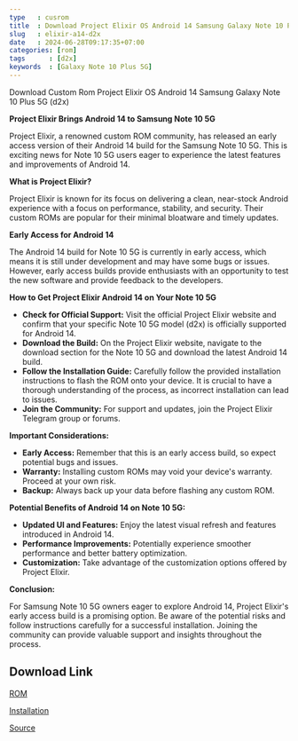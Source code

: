 ```yaml
---
type   : cusrom
title  : Download Project Elixir OS Android 14 Samsung Galaxy Note 10 Plus 5G
slug   : elixir-a14-d2x
date   : 2024-06-28T09:17:35+07:00
categories: [rom]
tags      : [d2x]
keywords  : [Galaxy Note 10 Plus 5G]
---
```


Download Custom Rom Project Elixir OS Android 14 Samsung Galaxy Note 10 Plus 5G (d2x)

**Project Elixir Brings Android 14 to Samsung Note 10 5G**

Project Elixir, a renowned custom ROM community, has released an early access version of their Android 14 build for the Samsung Note 10 5G. This is exciting news for Note 10 5G users eager to experience the latest features and improvements of Android 14.

**What is Project Elixir?**

Project Elixir is known for its focus on delivering a clean, near-stock Android experience with a focus on performance, stability, and security. Their custom ROMs are popular for their minimal bloatware and timely updates.

**Early Access for Android 14**

The Android 14 build for Note 10 5G is currently in early access, which means it is still under development and may have some bugs or issues. However, early access builds provide enthusiasts with an opportunity to test the new software and provide feedback to the developers.

**How to Get Project Elixir Android 14 on Your Note 10 5G**

* **Check for Official Support:** Visit the official Project Elixir website and confirm that your specific Note 10 5G model (d2x) is officially supported for Android 14.
* **Download the Build:** On the Project Elixir website, navigate to the download section for the Note 10 5G and download the latest Android 14 build.
* **Follow the Installation Guide:** Carefully follow the provided installation instructions to flash the ROM onto your device. It is crucial to have a thorough understanding of the process, as incorrect installation can lead to issues.
* **Join the Community:** For support and updates, join the Project Elixir Telegram group or forums.

**Important Considerations:**

* **Early Access:** Remember that this is an early access build, so expect potential bugs and issues.
* **Warranty:** Installing custom ROMs may void your device's warranty. Proceed at your own risk.
* **Backup:** Always back up your data before flashing any custom ROM.

**Potential Benefits of Android 14 on Note 10 5G:**

* **Updated UI and Features:** Enjoy the latest visual refresh and features introduced in Android 14.
* **Performance Improvements:** Potentially experience smoother performance and better battery optimization.
* **Customization:** Take advantage of the customization options offered by Project Elixir.

**Conclusion:**

For Samsung Note 10 5G owners eager to explore Android 14, Project Elixir's early access build is a promising option. Be aware of the potential risks and follow instructions carefully for a successful installation. Joining the community can provide valuable support and insights throughout the process.


## Download Link
[ROM](https://www.pling.com/p/2073778/)

[Installation](https://github.com/ProjectElixir-Devices/Wiki/blob/UNO/d2x.md)

[Source](https://projectelixiros.com/device/d2x)
